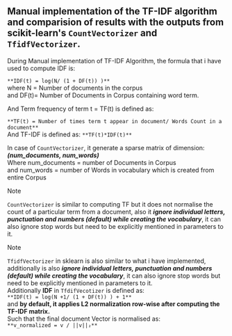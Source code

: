 ## Manual implementation of the TF-IDF algorithm and comparision of results with the outputs from scikit-learn's `CountVectorizer` and `TfidfVectorizer`.

During Manual implementation of TF-IDF Algorithm, the formula that i have used to compute IDF is:    
    
```**IDF(t) = log(N/ (1 + DF(t)) )**```     
where N = Number of documents in the corpus    
and DF(t)= Number of Documents in Corpus containing word term.    

And Term frequency of term t = TF(t) is defined as:     
    
```**TF(t) = Number of times term t appear in document/ Words Count in a document**```    
And TF-IDF is defined as: ```**TF(t)*IDF(t)**```    

In case of  ```CountVectorizer```, it generate a sparse matrix of dimension:    
***(num_documents, num_words)***         
Where num_documents = number of Documents in Corpus    
and num_words = number of Words in vocabulary which is created from entire Corpus     


>[!Note]    
```CountVectorizer``` is similar to computing TF but it does not normalise the count of a particular term from a document, also it ***ignore individual letters, punctuation and numbers (default) while creating the vocabulary***, it can also ignore stop words but need to be explicitly mentioned in parameters to it.


>[!Note]
```TfidfVectorizer``` in sklearn is also similar to what i have implemented, additionally is also ***ignore individual letters, punctuation and numbers (default) while creating the vocabulary***,  it can also ignore stop words but need to be explicitly mentioned in parameters to it.    
Additionally **IDF** in ```TfdifVecotizer``` is defined as:    
```**IDF(t) = log(N +1/ (1 + DF(t)) ) + 1**```    
and **by default, it applies L2 normalization row-wise after computing the TF-IDF matrix.**    
Such that the final document Vector is normalised as:    
```**v_normalized = v / ||v||₂**```
